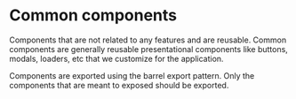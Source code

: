 # Common components

Components that are not related to any features and are reusable. Common components are generally reusable presentational components like buttons, modals, loaders, etc that we customize for the application.

Components are exported using the barrel export pattern. Only the components that are meant to exposed should be exported.
